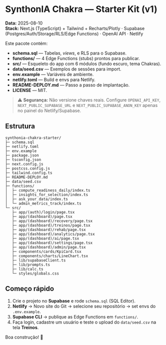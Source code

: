 # SynthonIA Chakra — Starter Kit (v1)

**Data:** 2025-08-10  
**Stack:** Next.js (TypeScript) + Tailwind + Recharts/Plotly · Supabase (Postgres/Auth/Storage/RLS/Edge Functions) · OpenAI API · Netlify

Este pacote contém:
- **schema.sql** — Tabelas, *views*, e RLS para o Supabase.
- **functions/** — 4 Edge Functions (stubs) prontos para publicar.
- **src/** — Esqueleto do app com 6 módulos (fundo escuro, tema Chakras).
- **data/seed.csv** — Exemplos de sessões para import.
- **env.example** — Variáveis de ambiente.
- **netlify.toml** — Build e envs para Netlify.
- **README-DEPLOY.md** — Passo a passo de implantação.
- **LICENSE** — MIT.

> ⚠️ **Segurança:** Não versione chaves reais. Configure `OPENAI_API_KEY`, `NEXT_PUBLIC_SUPABASE_URL` e `NEXT_PUBLIC_SUPABASE_ANON_KEY` apenas no painel do Netlify/Supabase.

## Estrutura
```
synthonia-chakra-starter/
├─ schema.sql
├─ netlify.toml
├─ env.example
├─ package.json
├─ tsconfig.json
├─ next.config.js
├─ postcss.config.js
├─ tailwind.config.ts
├─ README-DEPLOY.md
├─ data/seed.csv
├─ functions/
│  ├─ compute_readiness_daily/index.ts
│  ├─ insights_for_selection/index.ts
│  ├─ ask_your_data/index.ts
│  └─ admin_metrics_track/index.ts
└─ src/
   ├─ app/(auth)/login/page.tsx
   ├─ app/(dashboard)/page.tsx
   ├─ app/(dashboard)/recovery/page.tsx
   ├─ app/(dashboard)/treinos/page.tsx
   ├─ app/(dashboard)/rehab/page.tsx
   ├─ app/(dashboard)/analytics/page.tsx
   ├─ app/(dashboard)/ai/page.tsx
   ├─ app/(dashboard)/settings/page.tsx
   ├─ app/(dashboard)/admin/page.tsx
   ├─ components/cards/KpiCard.tsx
   ├─ components/charts/LineChart.tsx
   ├─ lib/supabaseClient.ts
   ├─ lib/prompts.ts
   ├─ lib/calc.ts
   └─ styles/globals.css
```

## Começo rápido
1. Crie o projeto no **Supabase** e rode `schema.sql` (SQL Editor).  
2. **Netlify** → Novo site do Git → selecione seu repositório → set envs do `.env.example`.  
3. **Supabase CLI** → publique as Edge Functions em `functions/`.  
4. Faça login, cadastre um usuário e teste o upload do `data/seed.csv` na tela **Treinos**.

Boa construção! 🧿
